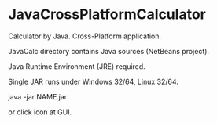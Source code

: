 # JavaCrossPlatformCalculator
Calculator by Java.
Cross-Platform application.

JavaCalc directory contains Java sources (NetBeans project).

Java Runtime Environment (JRE) required.

Single JAR runs under Windows 32/64, Linux 32/64.

java -jar NAME.jar

or click icon at GUI.
